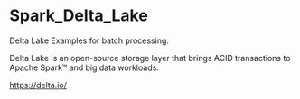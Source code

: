 # Spark_Delta_Lake

Delta Lake Examples for batch processing.

Delta Lake is an open-source storage layer that brings ACID
transactions to Apache Spark™ and big data workloads.

https://delta.io/
